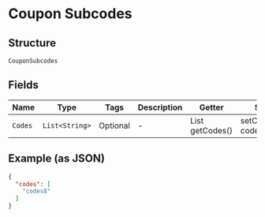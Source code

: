 
# Coupon Subcodes

## Structure

`CouponSubcodes`

## Fields

| Name | Type | Tags | Description | Getter | Setter |
|  --- | --- | --- | --- | --- | --- |
| `Codes` | `List<String>` | Optional | - | List<String> getCodes() | setCodes(List<String> codes) |

## Example (as JSON)

```json
{
  "codes": [
    "codes8"
  ]
}
```

